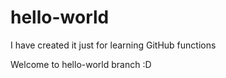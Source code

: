 # hello-world
I have created it just for learning GitHub functions

Welcome to hello-world branch :D
